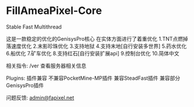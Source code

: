# FillAmeaPixel-Core
Stable Fast Multithread 


这是一款稳定的优化的GenisysPro核心
在实体方面进行了着重优化
1.TNT点燃掉落速度优化
2.末影珍珠优化
3.支持地狱
4.支持末地[自行安装多世界]
5.药水优化
6.船优化
7.矿车优化
8.支持红石[自行安装扩展api]
9.控制台优化
10.简体中文


相关指令:
/ver   查看服务器相关信息



Plugins: 插件兼容
不兼容PocketMine-MP插件
兼容SteadFast插件
兼容部分GenisysPro插件





问题反馈: admin@fapixel.net
